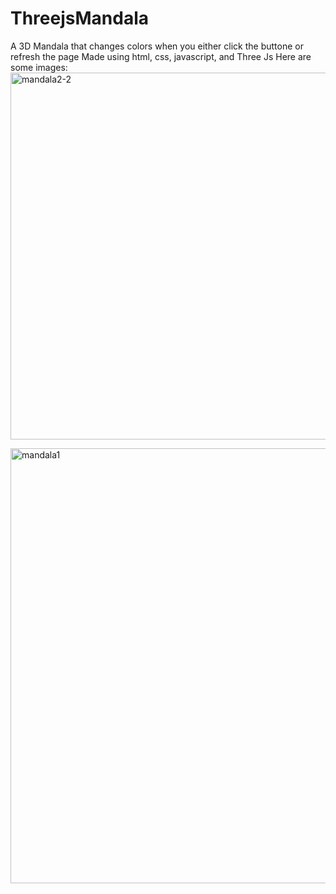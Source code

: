 # ThreejsMandala
A 3D Mandala that changes colors when you either click the buttone or refresh the page
Made using html, css, javascript, and Three Js
Here are some images:
<img width="587" alt="mandala2-2" src="https://github.com/user-attachments/assets/0cd1065d-be49-45ea-bcd0-c69323bf5f0d" />

<img width="696" alt="mandala1" src="https://github.com/user-attachments/assets/07a0246c-90c1-4db7-9412-677ed517e567" />

